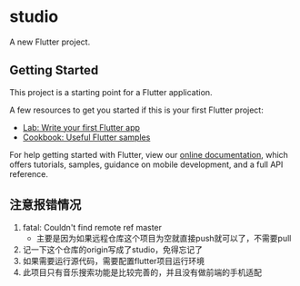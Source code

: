 # studio

A new Flutter project.

## Getting Started

This project is a starting point for a Flutter application.

A few resources to get you started if this is your first Flutter project:

- [Lab: Write your first Flutter app](https://flutter.dev/docs/get-started/codelab)
- [Cookbook: Useful Flutter samples](https://flutter.dev/docs/cookbook)

For help getting started with Flutter, view our
[online documentation](https://flutter.dev/docs), which offers tutorials,
samples, guidance on mobile development, and a full API reference.
## 注意报错情况
1. fatal: Couldn't find remote ref master
    * 主要是因为如果远程仓库这个项目为空就直接push就可以了，不需要pull
2. 记一下这个仓库的origin写成了studio，免得忘记了
3. 如果需要运行源代码，需要配置flutter项目运行环境
4. 此项目只有音乐搜索功能是比较完善的，并且没有做前端的手机适配

